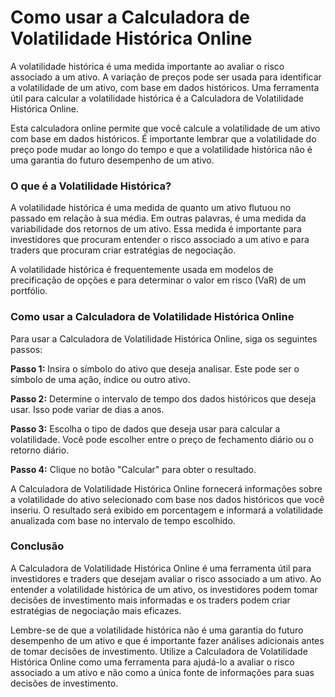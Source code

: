 Como usar a Calculadora de Volatilidade Histórica Online
========================================================

A volatilidade histórica é uma medida importante ao avaliar o risco associado a um ativo. A variação de preços pode ser usada para identificar a volatilidade de um ativo, com base em dados históricos. Uma ferramenta útil para calcular a volatilidade histórica é a Calculadora de Volatilidade Histórica Online.

Esta calculadora online permite que você calcule a volatilidade de um ativo com base em dados históricos. É importante lembrar que a volatilidade do preço pode mudar ao longo do tempo e que a volatilidade histórica não é uma garantia do futuro desempenho de um ativo.

### O que é a Volatilidade Histórica?

A volatilidade histórica é uma medida de quanto um ativo flutuou no passado em relação à sua média. Em outras palavras, é uma medida da variabilidade dos retornos de um ativo. Essa medida é importante para investidores que procuram entender o risco associado a um ativo e para traders que procuram criar estratégias de negociação.

A volatilidade histórica é frequentemente usada em modelos de precificação de opções e para determinar o valor em risco (VaR) de um portfólio.

### Como usar a Calculadora de Volatilidade Histórica Online

Para usar a Calculadora de Volatilidade Histórica Online, siga os seguintes passos:

**Passo 1:** Insira o símbolo do ativo que deseja analisar. Este pode ser o símbolo de uma ação, índice ou outro ativo.

**Passo 2:** Determine o intervalo de tempo dos dados históricos que deseja usar. Isso pode variar de dias a anos.

**Passo 3:** Escolha o tipo de dados que deseja usar para calcular a volatilidade. Você pode escolher entre o preço de fechamento diário ou o retorno diário.

**Passo 4:** Clique no botão "Calcular" para obter o resultado.

A Calculadora de Volatilidade Histórica Online fornecerá informações sobre a volatilidade do ativo selecionado com base nos dados históricos que você inseriu. O resultado será exibido em porcentagem e informará a volatilidade anualizada com base no intervalo de tempo escolhido.

### Conclusão

A Calculadora de Volatilidade Histórica Online é uma ferramenta útil para investidores e traders que desejam avaliar o risco associado a um ativo. Ao entender a volatilidade histórica de um ativo, os investidores podem tomar decisões de investimento mais informadas e os traders podem criar estratégias de negociação mais eficazes.

Lembre-se de que a volatilidade histórica não é uma garantia do futuro desempenho de um ativo e que é importante fazer análises adicionais antes de tomar decisões de investimento. Utilize a Calculadora de Volatilidade Histórica Online como uma ferramenta para ajudá-lo a avaliar o risco associado a um ativo e não como a única fonte de informações para suas decisões de investimento.